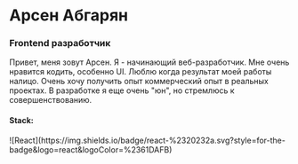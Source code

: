 # Арсен Абгарян 
### Frontend разработчик
Привет, меня зовут Арсен.
Я - начинающий веб-разработчик.
Мне очень нравится кодить, особенно UI. Люблю когда результат моей работы налицо.
Очень хочу получить опыт коммерческий опыт в реальных проектах.
В разработке я еще очень "юн", но стремлюсь к совершенствованию.

#### Stack:
<p>  
  ![React](https://img.shields.io/badge/react-%2320232a.svg?style=for-the-badge&logo=react&logoColor=%2361DAFB)
</p>
